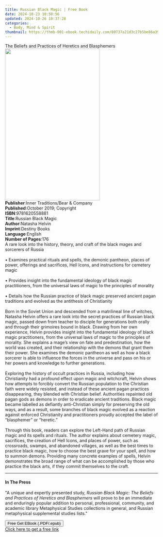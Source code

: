 ```yaml
---
title: Russian Black Magic | Free Book
date: 2024-10-23 10:50:56
updated: 2024-10-26 10:37:28
categories:
  - Body, Mind & Spirit
thumbnail: https://thmb-001-ebook.techidaily.com/80737a21d3c27b5be86a3923fb7c8d205ea2fb49ab6f64fdf3589a7762d3aed1.jpg
---
```

<main id="book-container">
  <div class="flex flex-col">
    <div class="book-brief flex-1 py-6 px-4 sm:p-6 md:py-10 md:px-8">
      <!-- brief-->
      <div class="book-brief-main">
        The Beliefs and Practices of Heretics and Blasphemers
      </div>
    </div>
    <div
      class="book-meta-info flex-1 grid gap-4 col-start-1 col-end-3 row-start-1 sm:mb-6 sm:grid-cols-4 lg:gap-6 lg:col-start-2 lg:row-end-6 lg:row-span-6 lg:mb-0"
    >
      <div
        class="book-meta-info-left place-content-center mt-4 p-4 text-sm leading-6 col-start-2 col-span-2 dark:text-slate-400"
      >
        <img
          class="w-full h-500 object-cover rounded-lg sm:h-255 sm:col-span-2 lg:col-span-full"
          src="https://img-001-ebook.techidaily.com/1a52ae71161b6764896882991e42916d443d1a477bac13602e3df39bfc9899b9.jpg"
          alt=""
          width="312"
          height="500"
        />
      </div>
      <div
        class="book-meta-info-right mt-2 col-start-1 row-start-2 col-span-3 self-center"
      >
        <!-- meta data  -->
        <div class="flex flex-col px-4 md:px-8">
          <div class="flex-1">
            <strong>Publisher</strong>:<span class="px-2"
              >Inner Traditions/Bear &amp; Company</span
            >
          </div>
          <div class="flex-1">
            <strong>Published</strong>:<span class="px-2"
              >October 2019; Copyright</span
            >
          </div>
          <div class="flex-1">
            <strong>ISBN</strong>:<span class="px-2">9781620558881</span>
          </div>
          <div class="flex-1">
            <strong>Title</strong>:<span class="px-2">Russian Black Magic</span>
          </div>
          <div class="flex-1">
            <strong>Author</strong>:<span class="px-2">Natasha Helvin</span>
          </div>
          <div class="flex-1">
            <strong>Imprint</strong>:<span class="px-2">Destiny Books</span>
          </div>
          <div class="flex-1">
            <strong>Language</strong>:<span class="px-2">English</span>
          </div>
          <div class="flex-1">
            <strong>Number of Pages</strong>:<span class="px-2">176</span>
          </div>
        </div>
      </div>
    </div>
    <div class="book-description flex-1 py-6 px-4 sm:p-6 md:py-10 md:px-8">
      <div class="book-description-main">
        <div accordion-content="" id="description">
          A rare look into the history, theory, and craft of the black mages and
          sorcerers of Russia <br /><br />• Examines practical rituals and
          spells, the demonic pantheon, places of power, offerings and
          sacrifices, Hell Icons, and instructions for cemetery magic
          <br /><br />• Provides insight into the fundamental ideology of black
          magic practitioners, from the universal laws of magic to the
          principles of morality <br /><br />• Details how the Russian practice
          of black magic preserved ancient pagan traditions and evolved as the
          antithesis of Christianity <br /><br />Born in the Soviet Union and
          descended from a matrilineal line of witches, Natasha Helvin offers a
          rare look into the secret practices of Russian black magic, passed
          down from teacher to disciple for generations both orally and through
          their grimoires bound in black. Drawing from her own experience,
          Helvin provides insight into the fundamental ideology of black magic
          practitioners, from the universal laws of magic to the principles of
          morality. She explains a mage’s view on fate and predestination, how
          the world was created, and their relationship with the demons that
          grant them their power. She examines the demonic pantheon as well as
          how a black sorcerer is able to influence the forces in the universe
          and pass on his or her powers and knowledge to further generations.
          <br /><br />Exploring the history of occult practices in Russia,
          including how Christianity had a profound effect upon magic and
          witchcraft, Helvin shows how attempts to forcibly convert the Russian
          population to the Christian faith were widely resisted, and instead of
          these ancient pagan practices disappearing, they blended with
          Christian belief. Authorities repainted old pagan gods as demons in
          order to eradicate ancient traditions. Black magic became labelled as
          defiantly anti-Christian simply for preserving the old ways, and as a
          result, some branches of black magic evolved as a reaction against
          enforced Christianity and practitioners proudly accepted the label of
          “blasphemer” or “heretic.” <br /><br />Through this book, readers can
          explore the Left-Hand path of Russian magic and its spells and
          rituals. The author explains about cemetery magic, sacrifices, the
          creation of Hell Icons, and places of power, such as crossroads,
          swamps, and abandoned villages, as well as the best times to practice
          black magic, how to choose the best grave for your spell, and how to
          summon demons. Providing many concrete examples of spells, Helvin
          demonstrates the broad range of what can be accomplished by those who
          practice the black arts, if they commit themselves to the craft.
        </div>
        <div class="accordion-fader"></div>
      </div>
    </div>
    <div class="book-excerpts flex-1 py-6 px-4 sm:p-6 md:py-10 md:px-8">
      <!-- excerpts-->
      <div class="book-excerpts-main">
        <hr />
        <h4 class="placeholder placeholder-heading">
          <span>In The Press</span>
        </h4>
        <p>
          "A unique and expertly presented study,
          <i
            >Russian Black Magic: The Beliefs and Practices of Heretics and
            Blasphemers</i
          >
          will prove to be an immediate and enduringly popular addition to
          personal, professional, community, and academic library Metaphysical
          Studies collections in general, and Russian metaphysical supplemental
          studies lists."
        </p>
      </div>
    </div>
    <div
      class="book-about-author flex-1 py-6 px-4 sm:p-6 md:py-10 md:px-8"
    ></div>
    <div class="book-free-get flex-1 py-6 px-4 sm:p-6 md:py-10 md:px-8">
      <button
        id="btn-free-get"
        class="bg-blue-500 hover:bg-blue-700 text-white font-bold py-2 px-4 rounded"
      >
        Free Get EBook (.PDF/.epub)
      </button>
      <div id="countdown-display" class="px-2 text-lg mt-2"></div>
      <a
        id="free-link"
        class="hidden bg-blue-500 hover:bg-blue-700 text-white font-bold py-2 px-4 rounded"
        href="https://www.ebooks.com/en-us/book/209649431/russian-black-magic/natasha-helvin/"
        target="_blank"
        >Click here to get a free link</a
      >
    </div>
    <script>
      let countdownTime = 0;
      let countdownInterval = null;
      document
        .getElementById('btn-free-get')
        .addEventListener('click', startCountdown);
      function startCountdown() {
        countdownTime = new Date().getTime() + 60000 * 3;
        countdownInterval = setInterval(updateCountdown, 1000);
        document.getElementById('btn-free-get').disabled = true;
        document
          .getElementById('btn-free-get')
          .classList.add('bg-gray-500', 'cursor-not-allowed');
      }
      function updateCountdown() {
        let currentTime = new Date().getTime();
        let timeLeft = countdownTime - currentTime;
        let secondsLeft = Math.floor(timeLeft / 1000);
        document.getElementById('countdown-display').innerHTML =
          `Remaining time: ${secondsLeft} seconds.`;
        if (secondsLeft <= 0) {
          clearInterval(countdownInterval);
          document.getElementById('btn-free-get').classList.add('hidden');
          document.getElementById('free-link').classList.remove('hidden');
          document.getElementById('countdown-display').innerHTML = '';
        }
      }
    </script>
  </div>
</main>
